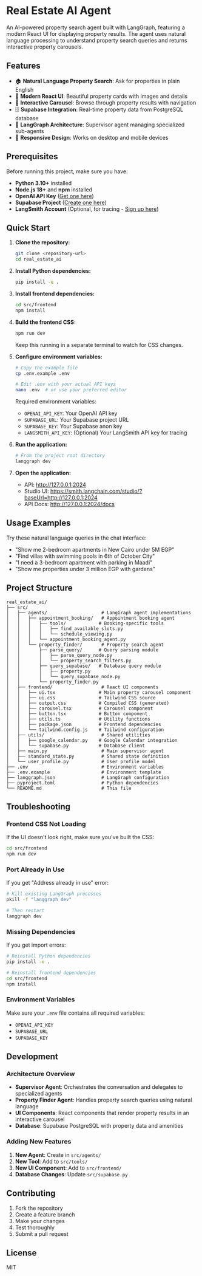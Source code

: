 # Real Estate AI Agent

An AI-powered property search agent built with LangGraph, featuring a modern React UI for displaying property results. The agent uses natural language processing to understand property search queries and returns interactive property carousels.

## Features

- 🏠 **Natural Language Property Search**: Ask for properties in plain English
- 🎨 **Modern React UI**: Beautiful property cards with images and details
- 🔄 **Interactive Carousel**: Browse through property results with navigation
- 🗄️ **Supabase Integration**: Real-time property data from PostgreSQL database
- 🤖 **LangGraph Architecture**: Supervisor agent managing specialized sub-agents
- 📱 **Responsive Design**: Works on desktop and mobile devices

## Prerequisites

Before running this project, make sure you have:

- **Python 3.10+** installed
- **Node.js 18+** and **npm** installed
- **OpenAI API Key** ([Get one here](https://platform.openai.com/api-keys))
- **Supabase Project** ([Create one here](https://supabase.com))
- **LangSmith Account** (Optional, for tracing - [Sign up here](https://smith.langchain.com))

## Quick Start

1. **Clone the repository:**
   ```bash
   git clone <repository-url>
   cd real_estate_ai
   ```

2. **Install Python dependencies:**
   ```bash
   pip install -e .
   ```

3. **Install frontend dependencies:**
   ```bash
   cd src/frontend
   npm install
   ```

4. **Build the frontend CSS:**
   ```bash
   npm run dev
   ```
   Keep this running in a separate terminal to watch for CSS changes.

5. **Configure environment variables:**
   ```bash
   # Copy the example file
   cp .env.example .env
   
   # Edit .env with your actual API keys
   nano .env  # or use your preferred editor
   ```

   Required environment variables:
   - `OPENAI_API_KEY`: Your OpenAI API key
   - `SUPABASE_URL`: Your Supabase project URL
   - `SUPABASE_KEY`: Your Supabase anon key
   - `LANGSMITH_API_KEY`: (Optional) Your LangSmith API key for tracing

6. **Run the application:**
   ```bash
   # From the project root directory
   langgraph dev
   ```

7. **Open the application:**
   - API: http://127.0.0.1:2024
   - Studio UI: https://smith.langchain.com/studio/?baseUrl=http://127.0.0.1:2024
   - API Docs: http://127.0.0.1:2024/docs

## Usage Examples

Try these natural language queries in the chat interface:

- "Show me 2-bedroom apartments in New Cairo under 5M EGP"
- "Find villas with swimming pools in 6th of October City"
- "I need a 3-bedroom apartment with parking in Maadi"
- "Show me properties under 3 million EGP with gardens"

## Project Structure

```
real_estate_ai/
├── src/
│   ├── agents/                    # LangGraph agent implementations
│   │   ├── appointment_booking/   # Appointment booking agent
│   │   │   ├── tools/            # Booking-specific tools
│   │   │   │   ├── find_available_slots.py
│   │   │   │   └── schedule_viewing.py
│   │   │   └── appointment_booking_agent.py
│   │   └── property_finder/       # Property search agent
│   │       ├── parse_query/      # Query parsing module
│   │       │   ├── parse_query_node.py
│   │       │   └── property_search_filters.py
│   │       ├── query_supabase/   # Database query module
│   │       │   ├── property.py
│   │       │   └── query_supabase_node.py
│   │       └── property_finder.py
│   ├── frontend/                  # React UI components
│   │   ├── ui.tsx                # Main property carousel component
│   │   ├── ui.css                # Tailwind CSS source
│   │   ├── output.css            # Compiled CSS (generated)
│   │   ├── carousel.tsx          # Carousel component
│   │   ├── button.tsx            # Button component
│   │   ├── utils.ts              # Utility functions
│   │   ├── package.json          # Frontend dependencies
│   │   └── tailwind.config.js    # Tailwind configuration
│   ├── utils/                     # Shared utilities
│   │   ├── google_calendar.py    # Google Calendar integration
│   │   └── supabase.py           # Database client
│   ├── main.py                    # Main supervisor agent
│   ├── standard_state.py          # Shared state definition
│   └── user_profile.py            # User profile model
├── .env                           # Environment variables
├── .env.example                   # Environment template
├── langgraph.json                 # LangGraph configuration
├── pyproject.toml                 # Python dependencies
└── README.md                      # This file
```

## Troubleshooting

### Frontend CSS Not Loading
If the UI doesn't look right, make sure you've built the CSS:
```bash
cd src/frontend
npm run dev
```

### Port Already in Use
If you get "Address already in use" error:
```bash
# Kill existing LangGraph processes
pkill -f "langgraph dev"

# Then restart
langgraph dev
```

### Missing Dependencies
If you get import errors:
```bash
# Reinstall Python dependencies
pip install -e .

# Reinstall frontend dependencies
cd src/frontend
npm install
```

### Environment Variables
Make sure your `.env` file contains all required variables:
- `OPENAI_API_KEY`
- `SUPABASE_URL`
- `SUPABASE_KEY`

## Development

### Architecture Overview

- **Supervisor Agent**: Orchestrates the conversation and delegates to specialized agents
- **Property Finder Agent**: Handles property search queries using natural language
- **UI Components**: React components that render property results in an interactive carousel
- **Database**: Supabase PostgreSQL with property data and amenities

### Adding New Features

1. **New Agent**: Create in `src/agents/`
2. **New Tool**: Add to `src/tools/`
3. **New UI Component**: Add to `src/frontend/`
4. **Database Changes**: Update `src/supabase.py`

## Contributing

1. Fork the repository
2. Create a feature branch
3. Make your changes
4. Test thoroughly
5. Submit a pull request

## License

MIT
